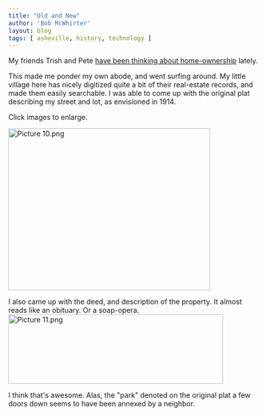 ```yaml
---
title: "Old and New"
author: 'Bob McWhirter'
layout: blog
tags: [ asheville, history, technology ]
---
```

My friends Trish and Pete <a title="FOTAP!" href="http://fotap.org/blog/2007/07/17/where-to-live-the-eternal-question/">have been thinking about home-ownership</a> lately.

This made me ponder my own abode, and went surfing around.  My little village here has nicely digitized quite a bit of their real-estate records, and made them easily searchable.  I was able to come up with the original plat describing my street and lot, as envisioned in 1914.

Click images to enlarge.

<a title="Picture 10.png" class="imagelink" href="http://www.fnokd.com/wp-content/uploads/2007/07/Picture%2010.png">
  <img width="404" height="324" alt="Picture 10.png" id="image277" src="/blog/assets/Picture%2010.png"/>
</a>

I also came up with the deed, and description of the property.  It almost reads like an obituary. Or a soap-opera.
<a title="Picture 11.png" class="imagelink" href="http://www.fnokd.com/wp-content/uploads/2007/07/Picture%2011.png">
  <img width="430" height="139" alt="Picture 11.png" id="image278" src="/blog/assets/Picture%2011.png"/>
</a>

I think that's awesome.  Alas, the "park" denoted on the original plat a few doors down seems to have been annexed by a neighbor.
